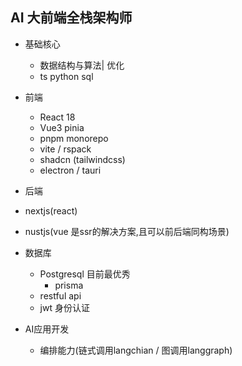 ## AI 大前端全栈架构师

- 基础核心
  - 数据结构与算法| 优化
  - ts python sql

- 前端
  - React 18
  - Vue3 pinia
  - pnpm monorepo
  - vite / rspack
  - shadcn (tailwindcss)
  - electron / tauri

- 后端
 - nextjs(react)
 - nustjs(vue 是ssr的解决方案,且可以前后端同构场景)

- 数据库
  - Postgresql 目前最优秀
    - prisma
  - restful api
  - jwt 身份认证
  
- AI应用开发
  - 编排能力(链式调用langchian / 图调用langgraph)

